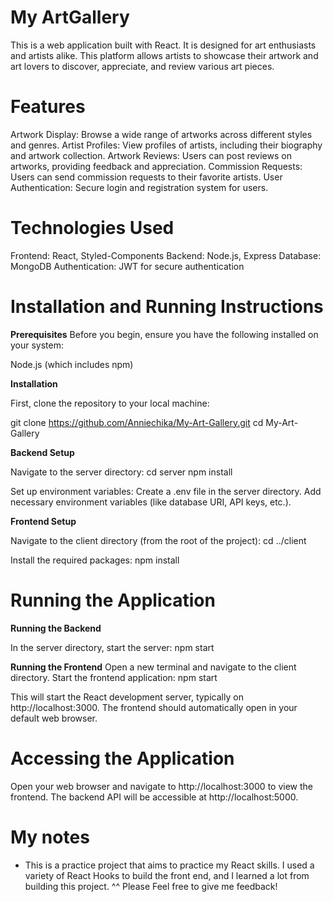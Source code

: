 # My ArtGallery

This is a web application built with React. It is designed for art enthusiasts and artists alike. This platform allows artists to showcase their artwork and art lovers to discover, appreciate, and review various art pieces.

# Features
Artwork Display: Browse a wide range of artworks across different styles and genres.
Artist Profiles: View profiles of artists, including their biography and artwork collection.
Artwork Reviews: Users can post reviews on artworks, providing feedback and appreciation.
Commission Requests: Users can send commission requests to their favorite artists.
User Authentication: Secure login and registration system for users.

# Technologies Used

Frontend: React, Styled-Components
Backend: Node.js, Express
Database: MongoDB
Authentication: JWT for secure authentication

# Installation and Running Instructions

**Prerequisites**
Before you begin, ensure you have the following installed on your system:

Node.js (which includes npm)

**Installation**

First, clone the repository to your local machine:

git clone https://github.com/Anniechika/My-Art-Gallery.git
cd My-Art-Gallery

**Backend Setup**

Navigate to the server directory:
cd server
npm install

Set up environment variables:
Create a .env file in the server directory.
Add necessary environment variables (like database URI, API keys, etc.).

**Frontend Setup**

Navigate to the client directory (from the root of the project):
cd ../client

Install the required packages:
npm install

# Running the Application
**Running the Backend**

In the server directory, start the server:
npm start

**Running the Frontend**
Open a new terminal and navigate to the client directory.
Start the frontend application:
npm start

This will start the React development server, typically on http://localhost:3000.
The frontend should automatically open in your default web browser.

# Accessing the Application
Open your web browser and navigate to http://localhost:3000 to view the frontend.
The backend API will be accessible at http://localhost:5000.


# My notes 
- This is a practice project that aims to practice my React skills. I used a variety of React Hooks to build the front end, and I learned a lot from building this project. ^^ Please Feel free to give me feedback!
